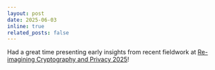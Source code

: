 ```yaml
---
layout: post
date: 2025-06-03 
inline: true
related_posts: false
---
```


Had a great time presenting early insights from recent fieldwork at [Re-imagining Cryptography and Privacy 2025](https://recapworkshop.online/#topics)!
